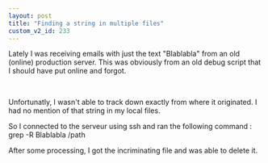 ```yaml
---
layout: post
title: "Finding a string in multiple files"
custom_v2_id: 233
---
```


Lately I was receiving emails with just the text "Blablabla" from an  old (online) production server. This was obviously from an old debug  script that I should have put online and forgot.
<p> </p>
<p>Unfortunatly, I wasn't able to track down exactly from where it  originated. I had no mention of that string in my local files.</p>
<p>So I connected to the serveur using ssh and ran the following command  : grep -R Blablabla /path</p>
<p>After some processing, I got the incriminating file and was able to  delete it.</p>